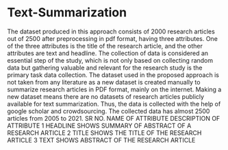 # Text-Summarization
The dataset produced in this approach consists of 2000 research articles out of 2500 after preprocessing in pdf format, having three attributes. One of the three attributes is the title of the research article, and the other attributes are text and headline. The collection of data is considered an essential step of the study, which is not only based on collecting random data but gathering valuable and relevant for the research study is the primary task data collection. The dataset used in the proposed approach is not taken from any literature as a new dataset is created manually to summarize research articles in PDF format, mainly on the internet. Making a new dataset means there are no datasets of research articles publicly available for text summarization. Thus, the data is collected with the help of google scholar and crowdsourcing. The collected data has almost 2500 articles from 2005 to 2021.
SR NO.	NAME OF ATTRIBUTE	DESCRIPTION OF ATTRIBUTE
1	HEADLINE	SHOWS SUMMARY OF ABSTRACT OF A RESEARCH ARTICLE
2	TITLE	SHOWS THE TITLE OF THE RESEARCH ARTICLE
3	TEXT	SHOWS ABSTRACT OF THE RESEARCH ARTICLE
